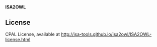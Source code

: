 #### ISA2OWL

## License

CPAL License, available at <http://isa-tools.github.io/isa2owl/ISA2OWL-license.html>

